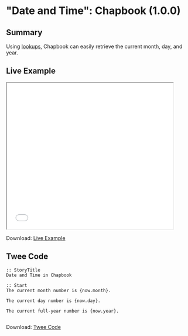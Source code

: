 # "Date and Time": Chapbook (1.0.0)

## Summary

Using [lookups](https://klembot.github.io/chapbook/guide/state/objects-and-lookups.html), Chapbook can easily retrieve the current month, day, and year.

## Live Example

<section>
<iframe src="chapbook_dateandtime_example.html" height=400 width=90%></iframe>

Download: <a href="chapbook_dateandtime_example.html" target="_blank">Live Example</a>
</section>

## Twee Code

```
:: StoryTitle
Date and Time in Chapbook

:: Start
The current month number is {now.month}.

The current day number is {now.day}.

The current full-year number is {now.year}.


```
Download: <a href="chapbook_dateandtime_twee.txt" target="_blank">Twee Code</a>
